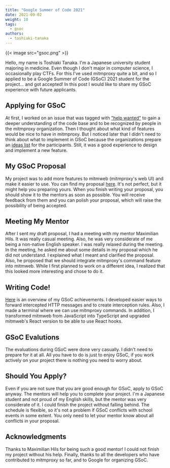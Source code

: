 ```yaml
---
title: "Google Summer of Code 2021"
date: 2021-09-02
weight: 10
tags:
  - gsoc
authors:
  - toshiaki-tanaka
---
```


{{< image src="gsoc.png" >}}

Hello, my name is Toshiaki Tanaka. I'm a Japanese university student majoring in medicine. Even though I don't major in
computer science, I occasionally play CTFs. For this I've used mitmproxy quite a bit, and so I applied to be a Google
Summer of Code (GSoC) 2021 student for the project... and got accepted!
In this post I would like to share my GSoC experience with future applicants.

<!--more-->

## Applying for GSoC

At first, I worked on an issue that was tagged
with ["help wanted"](https://github.com/mitmproxy/mitmproxy/labels/help%20wanted)
to gain a deeper understanding of the code base and to be recognized by people in the mitmproxy organization. Then I
thought about what kind of features would be nice to have in mitmproxy. But I noticed later that I didn't need to think
about what to implement in GSoC because the organizations prepare
an [ideas list](https://github.com/mitmproxy/mitmproxy/issues/4404) for the participants. Still, it was a good
experience to design and implement a new feature.

## My GSoC Proposal

My project was to add more features to mitmweb (mitmproxy's web UI) and make it easier to use. You can find my proposal
[here](https://docs.google.com/document/d/1CqnkSsZUX9ZIzV3-YLwZ2YFDbYU50fYGuY57ohBmkPQ/). It's not perfect, but it might
help you preparing yours. When you finish writing your proposal, you should show it to the mentors as soon as possible.
You will receive feedback from them and you can polish your proposal, which will raise the possibility of being
accepted.

## Meeting My Mentor

After I sent my draft proposal, I had a meeting with my mentor Maximilian Hils. It was really casual meeting. Also, he
was very considerate of me being a non-native English speaker. I was really relaxed during the meeting. In the meeting,
he asked me about some details in my proposal which he did not understand. I explained what I meant and clarified the
proposal. Also, he proposed that we should integrate mitmproxy's command feature into mitmweb. While I first planned to
work on a different idea, I realized that this looked more interesting and chose to do it.

## Writing Code!

[Here](https://gist.github.com/gorogoroumaru/32aec49d469d10be870953526e14d6ab#file-gsoc2021report-md) is an overview of
my GSoC achievements. I developed easier ways to forward intercepted HTTP messages and to create interception rules.
Also, I made a terminal where we can use mitmproxy commands. In addition, I transformed mitmweb from JavaScript into
TypeScript and upgraded mitmweb's React version to be able to use React hooks.

## GSoC Evalutions

The evaluations during GSoC were done very casually. I didn't need to prepare for it at all. All you have to do is just
to enjoy GSoC, if you work actively on your project there is nothing you need to worry about.

## Should You Apply?

Even if you are not sure that you are good enough for GSoC, apply to GSoC anyway. The mentors will help you to complete
your project. I'm a Japanese student and not proud of my English skills, but the mentor was very considerate of it. I
could finish the project without falling behind. The schedule is flexible, so it's not a problem if GSoC conflicts with
school events in some extent. You only need to let your mentor know about all conflicts in your proposal.

## Acknowledgments

Thanks to Maximilian Hils for being such a good mentor! I could not finish my project without his help. Finally, thanks
to all the developers who have contributed to mitmproxy so far, and to Google for organizing GSoC.
